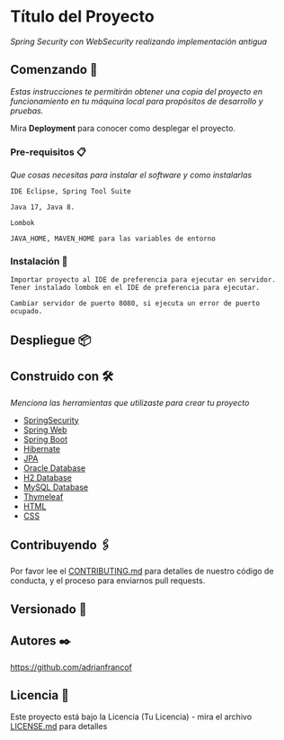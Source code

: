 # Título del Proyecto

_Spring Security con WebSecurity realizando implementación antigua_

## Comenzando 🚀

_Estas instrucciones te permitirán obtener una copia del proyecto en funcionamiento en tu máquina local para propósitos de desarrollo y pruebas._

Mira **Deployment** para conocer como desplegar el proyecto.


### Pre-requisitos 📋

_Que cosas necesitas para instalar el software y como instalarlas_

```
IDE Eclipse, Spring Tool Suite
```

```
Java 17, Java 8.
```

```
Lombok
```


```
JAVA_HOME, MAVEN_HOME para las variables de entorno
```
### Instalación 🔧

```
Importar proyecto al IDE de preferencia para ejecutar en servidor.
Tener instalado lombok en el IDE de preferencia para ejecutar.
```
```
Cambiar servidor de puerto 8080, si ejecuta un error de puerto ocupado.
```

## Despliegue 📦

## Construido con 🛠️

_Menciona las herramientas que utilizaste para crear tu proyecto_

* [SpringSecurity]()
* [Spring Web]()
* [Spring Boot]()
* [Hibernate]()
* [JPA]()
* [Oracle Database]()
* [H2 Database]()
* [MySQL Database]()
* [Thymeleaf]()
* [HTML]()
* [CSS]()

## Contribuyendo 🖇️

Por favor lee el [CONTRIBUTING.md](https://github.com/adrianfrancof/SpringSecurityV2-old.git) para detalles de nuestro código de conducta, y el proceso para enviarnos pull requests.

## Versionado 📌

## Autores ✒️

https://github.com/adrianfrancof

## Licencia 📄

Este proyecto está bajo la Licencia (Tu Licencia) - mira el archivo [LICENSE.md](LICENSE.md) para detalles
